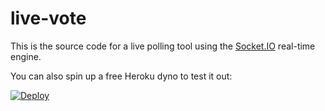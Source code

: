 # live-vote

This is the source code for a live polling tool using the [Socket.IO](http://socket.io/get-started/chat/) real-time engine.

You can also spin up a free Heroku dyno to test it out:

[![Deploy](https://www.herokucdn.com/deploy/button.png)](https://heroku.com/deploy?template=https://github.com/socketio/chat-example)
